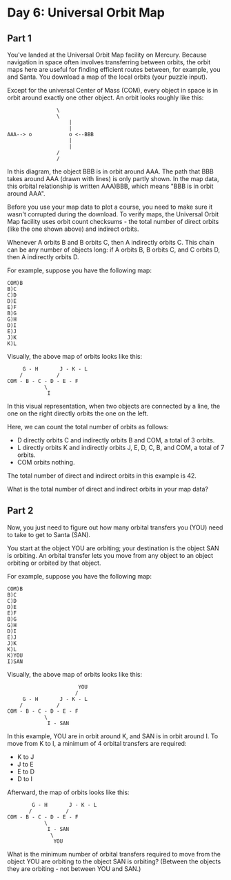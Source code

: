 # Day 6: Universal Orbit Map

## Part 1

You've landed at the Universal Orbit Map facility on Mercury. Because navigation
in space often involves transferring between orbits, the orbit maps here are
useful for finding efficient routes between, for example, you and Santa. You
download a map of the local orbits (your puzzle input).

Except for the universal Center of Mass (COM), every object in space is in orbit
around exactly one other object. An orbit looks roughly like this:

                    \
                    \
                        |
                        |
    AAA--> o            o <--BBB
                        |
                        |
                    /
                    /

In this diagram, the object BBB is in orbit around AAA. The path that BBB takes
around AAA (drawn with lines) is only partly shown. In the map data, this
orbital relationship is written AAA)BBB, which means "BBB is in orbit around
AAA".

Before you use your map data to plot a course, you need to make sure it wasn't
corrupted during the download. To verify maps, the Universal Orbit Map facility
uses orbit count checksums - the total number of direct orbits (like the one
shown above) and indirect orbits.

Whenever A orbits B and B orbits C, then A indirectly orbits C. This chain can
be any number of objects long: if A orbits B, B orbits C, and C orbits D, then A
indirectly orbits D.

For example, suppose you have the following map:

    COM)B
    B)C
    C)D
    D)E
    E)F
    B)G
    G)H
    D)I
    E)J
    J)K
    K)L

Visually, the above map of orbits looks like this:

         G - H       J - K - L
        /           /
    COM - B - C - D - E - F
                \
                 I

In this visual representation, when two objects are connected by a line, the one
on the right directly orbits the one on the left.

Here, we can count the total number of orbits as follows:

- D directly orbits C and indirectly orbits B and COM, a total of 3 orbits.
- L directly orbits K and indirectly orbits J, E, D, C, B, and COM, a total of 7
  orbits.
- COM orbits nothing.

The total number of direct and indirect orbits in this example is 42.

What is the total number of direct and indirect orbits in your map data?

## Part 2

Now, you just need to figure out how many orbital transfers you (YOU) need to
take to get to Santa (SAN).

You start at the object YOU are orbiting; your destination is the object SAN is
orbiting. An orbital transfer lets you move from any object to an object
orbiting or orbited by that object.

For example, suppose you have the following map:

    COM)B
    B)C
    C)D
    D)E
    E)F
    B)G
    G)H
    D)I
    E)J
    J)K
    K)L
    K)YOU
    I)SAN

Visually, the above map of orbits looks like this:

                           YOU
                          /
         G - H       J - K - L
        /           /
    COM - B - C - D - E - F
                \
                 I - SAN

In this example, YOU are in orbit around K, and SAN is in orbit around I. To
move from K to I, a minimum of 4 orbital transfers are required:

- K to J
- J to E
- E to D
- D to I

Afterward, the map of orbits looks like this:

            G - H       J - K - L
           /           /
    COM - B - C - D - E - F
                \
                 I - SAN
                  \
                   YOU

What is the minimum number of orbital transfers required to move from the object
YOU are orbiting to the object SAN is orbiting? (Between the objects they are
orbiting - not between YOU and SAN.)